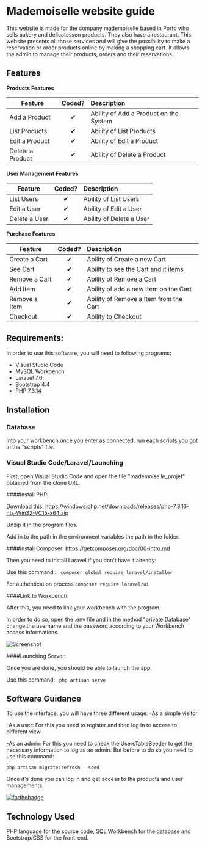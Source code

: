 # Mademoiselle website guide

This website is made for the company mademoiselle based in Porto who sells bakery and delicatessen products. They also have a restaurant.
This website presents all those services and will give the possibility to make a reservation or order products online by making a shopping cart.
It allows the admin to manage their products, orders and their reservations.
## Features

<b>Products Features</b>

| Feature  |  Coded?       | Description  |
|----------|:-------------:|:-------------|
| Add a Product | &#10004; | Ability of Add a Product on the System |
| List Products | &#10004; | Ability of List Products |
| Edit a Product | &#10004; | Ability of Edit a Product |
| Delete a Product | &#10004; | Ability of Delete a Product |

<b>User Management Features</b>

| Feature  |  Coded?       | Description  |
|----------|:-------------:|:-------------|
| List Users | &#10004; | Ability of List Users |
| Edit a User | &#10004; | Ability of Edit a User |
| Delete a User | &#10004; | Ability of Delete a User |

<b>Purchase Features</b> 

| Feature  |  Coded?       | Description  |
|----------|:-------------:|:-------------|
| Create a Cart |  &#10004; | Ability of Create a new Cart |
| See Cart |  &#10004; | Ability to see the Cart and it items |
| Remove a Cart |  &#10004; | Ability of Remove a Cart |
| Add Item |  &#10004; | Ability of add a new Item on the Cart |
| Remove a Item |  &#10004; | Ability of Remove a Item from the Cart |
| Checkout |  &#10004; | Ability to Checkout |

## Requirements:

In order to use this software, you will need to following programs:

- Visual Studio Code
- MySQL Workbench
- Laravel 7.0
- Bootstrap 4.4
- PHP 7.3.14

## Installation

### Database

Into your workbench,once you enter as connected, run each scripts you got in the "scripts" file.

### Visual Studio Code/Laravel/Launching

First, open Visual Studio Code and open the file "mademoiselle_projet" obtained from the clone URL.

####Install PHP:

Download this:
[](url)https://windows.php.net/downloads/releases/php-7.3.16-nts-Win32-VC15-x64.zip

Unzip it in the program files.


Add in to the path in the environment variables the path to the folder.

####Install Composer:
[](url)https://getcomposer.org/doc/00-intro.md

Then you need to install Laravel if you don't have it already:


 Use this command :
` composer global require laravel/installer`


For authentication process
`composer require laravel/ui` 

####Link to Workbench:

After this, you need to link your workbench with the program.

In order to do so, open the .env file and in the method "private Database" change the username and the password according to your Workbench access informations.

 ![Screenshot](env_changement.PNG)

####Launching Server:

Once you are done, you should be able to launch the app.


 Use this command:
` php artisan serve`



## Software Guidance

To use the interface, you will have three different usage:
-As a simple visitor

-As a user: For this you need to register and then log in to access to different view.

-As an admin: For this you need to check the UsersTableSeeder to get the necessary information to log as an admin. But before to do so you need to use this command:

`php artisan migrate:refresh --seed`

Once it's done you can log in and get access to the products and user managements.


[![forthebadge](http://forthebadge.com/images/badges/built-with-love.svg)](http://forthebadge.com) 

## Technology Used
PHP language for the source code, SQL Workbench for the database and Bootstrap/CSS for the front-end.
